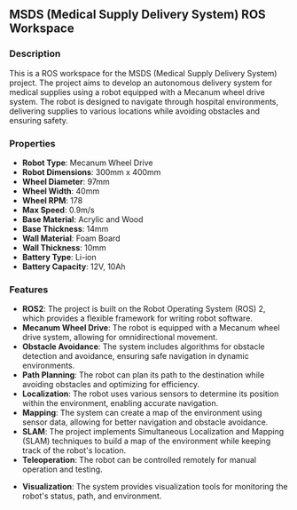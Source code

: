 ## MSDS (Medical Supply Delivery System) ROS Workspace 

### Description
This is a ROS workspace for the MSDS (Medical Supply Delivery System) project. The project aims to develop an autonomous delivery system for medical supplies using a robot equipped with a Mecanum wheel drive system.
The robot is designed to navigate through hospital environments, delivering supplies to various locations while avoiding obstacles and ensuring safety.

### Properties
- **Robot Type**: Mecanum Wheel Drive
- **Robot Dimensions**: 300mm x 400mm
- **Wheel Diameter**: 97mm
- **Wheel Width**: 40mm
- **Wheel RPM**: 178
- **Max Speed**: 0.9m/s
- **Base Material**: Acrylic and Wood
- **Base Thickness**: 14mm
- **Wall Material**: Foam Board
- **Wall Thickness**: 10mm
- **Battery Type**: Li-ion
- **Battery Capacity**: 12V, 10Ah

### Features
- **ROS2**: The project is built on the Robot Operating System (ROS) 2, which provides a flexible framework for writing robot software.
- **Mecanum Wheel Drive**: The robot is equipped with a Mecanum wheel drive system, allowing for omnidirectional movement.
- **Obstacle Avoidance**: The system includes algorithms for obstacle detection and avoidance, ensuring safe navigation in dynamic environments.
- **Path Planning**: The robot can plan its path to the destination while avoiding obstacles and optimizing for efficiency.
- **Localization**: The robot uses various sensors to determine its position within the environment, enabling accurate navigation.
- **Mapping**: The system can create a map of the environment using sensor data, allowing for better navigation and obstacle avoidance.
- **SLAM**: The project implements Simultaneous Localization and Mapping (SLAM) techniques to build a map of the environment while keeping track of the robot's location.
- **Teleoperation**: The robot can be controlled remotely for manual operation and testing.
<!-- - **Simulation**: The project includes a simulation environment for testing and validation of the robot's capabilities before deployment in real-world scenarios. -->
- **Visualization**: The system provides visualization tools for monitoring the robot's status, path, and environment.

<!-- ### Installation -->
